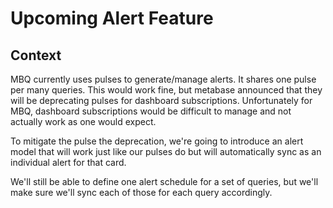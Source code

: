 # Upcoming Alert Feature

## Context

MBQ currently uses pulses to generate/manage alerts. It shares one pulse per many queries. This would work fine, but metabase announced that they will be deprecating pulses for dashboard subscriptions. Unfortunately for MBQ, dashboard subscriptions would be difficult to manage and not actually work as one would expect.

To mitigate the pulse the deprecation, we're going to introduce an alert model that will work just like our pulses do but will automatically sync as an individual alert for that card.

We'll still be able to define one alert schedule for a set of queries, but we'll make sure we'll sync each of those for each query accordingly.